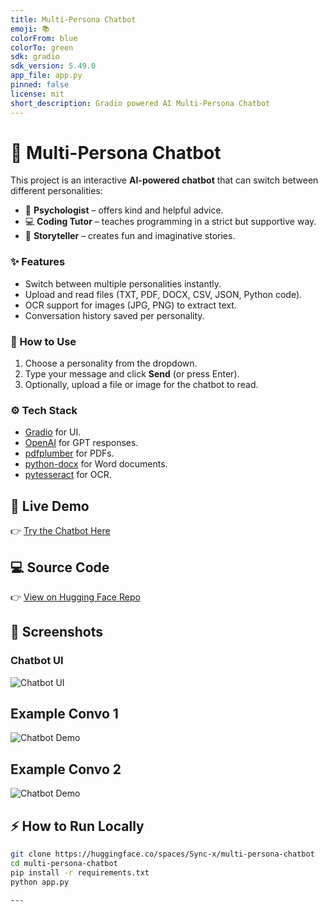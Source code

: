 ```yaml
---
title: Multi-Persona Chatbot
emoji: 📚
colorFrom: blue
colorTo: green
sdk: gradio
sdk_version: 5.49.0
app_file: app.py
pinned: false
license: mit
short_description: Gradio powered AI Multi-Persona Chatbot
---
```


# 🤖 Multi-Persona Chatbot

This project is an interactive **AI-powered chatbot** that can switch between different personalities:
- 🧠 **Psychologist** – offers kind and helpful advice.  
- 💻 **Coding Tutor** – teaches programming in a strict but supportive way.  
- 📖 **Storyteller** – creates fun and imaginative stories.  

### ✨ Features
- Switch between multiple personalities instantly.  
- Upload and read files (TXT, PDF, DOCX, CSV, JSON, Python code).  
- OCR support for images (JPG, PNG) to extract text.  
- Conversation history saved per personality.  

### 🚀 How to Use
1. Choose a personality from the dropdown.  
2. Type your message and click **Send** (or press Enter).  
3. Optionally, upload a file or image for the chatbot to read.  

### ⚙️ Tech Stack
- [Gradio](https://gradio.app/) for UI.  
- [OpenAI](https://openai.com/) for GPT responses.  
- [pdfplumber](https://github.com/jsvine/pdfplumber) for PDFs.  
- [python-docx](https://python-docx.readthedocs.io/) for Word documents.  
- [pytesseract](https://github.com/madmaze/pytesseract) for OCR.


## 🚀 Live Demo
👉 [Try the Chatbot Here](https://sync-x-multi-persona-chatbot.hf.space)

## 💻 Source Code
👉 [View on Hugging Face Repo](https://huggingface.co/spaces/Sync-x/multi-persona-chatbot/tree/main)


## 📸 Screenshots

### Chatbot UI
![Chatbot UI](https://cdn-uploads.huggingface.co/production/uploads/68dff9c53bfa557fe78da574/2IZLY5FCGf301UKJwru2P.png)

## Example Convo 1
![Chatbot Demo](https://cdn-uploads.huggingface.co/production/uploads/68dff9c53bfa557fe78da574/POo_wL544GnLEjJcfgnFt.png)


## Example Convo 2
![Chatbot Demo](https://cdn-uploads.huggingface.co/production/uploads/68dff9c53bfa557fe78da574/hEGwFi7mRYtfcbPMSfNIP.png)


## ⚡ How to Run Locally
```bash
git clone https://huggingface.co/spaces/Sync-x/multi-persona-chatbot
cd multi-persona-chatbot
pip install -r requirements.txt
python app.py

---
